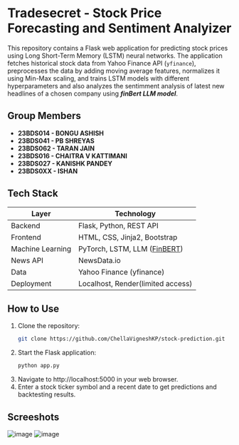 # Tradesecret - Stock Price Forecasting and Sentiment Analyizer

This repository contains a Flask web application for predicting stock prices using Long Short-Term Memory (LSTM) neural networks. The application fetches historical stock data from Yahoo Finance API (`yfinance`), preprocesses the data by adding moving average features, normalizes it using Min-Max scaling, and trains LSTM models with different hyperparameters and also analyzes the sentimment analysis of latest new headlines of a chosen company using ***finBert LLM model***.


## Group Members
- **23BDS014 - BONGU ASHISH**
- **23BDS041 - PB SHREYAS**
- **23BDS062 - TARAN JAIN**
- **23BDS016 - CHAITRA V KATTIMANI** 
- **23BDS027 - KANISHK PANDEY** 
- **23BDS0XX - ISHAN**


## Tech Stack

| Layer            | Technology                         |
|------------------|-------------------------------------|
| Backend          | Flask, Python, REST API             |
| Frontend         | HTML, CSS, Jinja2, Bootstrap        |
| Machine Learning | PyTorch, LSTM, LLM ([FinBERT](https://huggingface.co/ProsusAI/finbert)) |
| News API         | NewsData.io                         |
| Data             | Yahoo Finance (yfinance)            |
| Deployment       | Localhost, Render(limited access)   |


## How to Use

1. Clone the repository:
   ```bash
   git clone https://github.com/ChellaVigneshKP/stock-prediction.git
   ```
2. Start the Flask application:
   ```bash
   python app.py
   ```
3. Navigate to http://localhost:5000 in your web browser.
4. Enter a stock ticker symbol and a recent date to get predictions and backtesting results.

## Screeshots
![image](https://github.com/ChellaVigneshKP/stock-prediction/assets/97314418/964acfc0-5e28-4cee-b7df-682af6996665)
![image](https://github.com/ChellaVigneshKP/stock-prediction/assets/97314418/95f5e097-733f-4941-b4e6-cfc4eae74d35)


